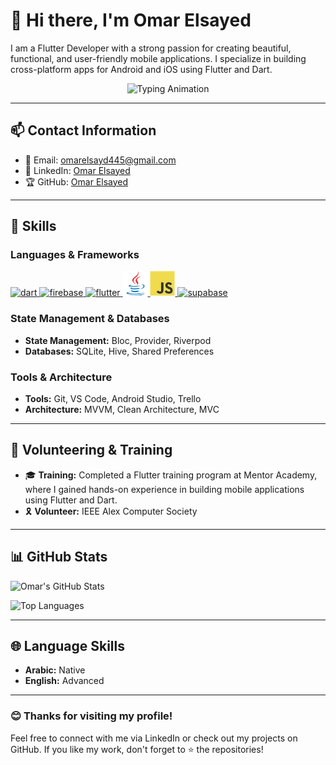 # 👋 Hi there, I'm Omar Elsayed  

I am a Flutter Developer with a strong passion for creating beautiful, functional, and user-friendly mobile applications. I specialize in building cross-platform apps for Android and iOS using Flutter and Dart.  

<p align="center">
  <img src="https://readme-typing-svg.herokuapp.com?font=Fira+Code&size=22&pause=1000&color=F7A41D&center=true&width=435&lines=Flutter+Developer" alt="Typing Animation" />
</p>

---

## 📫 Contact Information  
- 📧 Email: [omarelsayd445@gmail.com](mailto:omarelsayd445@gmail.com)  
- 🔗 LinkedIn: [Omar Elsayed](https://www.linkedin.com/in/omar-el-sayd-9a4a41271/)  
- 🏆 GitHub: [Omar Elsayed](https://github.com/omarelsaid)  

---

## 🚀 Skills  

### **Languages & Frameworks**  

<p align="left"> 
  <a href="https://dart.dev" target="_blank" rel="noreferrer"> 
    <img src="https://www.vectorlogo.zone/logos/dartlang/dartlang-icon.svg" alt="dart" width="40" height="40"/> 
  </a> 
  <a href="https://firebase.google.com/" target="_blank" rel="noreferrer"> 
    <img src="https://www.vectorlogo.zone/logos/firebase/firebase-icon.svg" alt="firebase" width="40" height="40"/> 
  </a> 
  <a href="https://flutter.dev" target="_blank" rel="noreferrer"> 
    <img src="https://www.vectorlogo.zone/logos/flutterio/flutterio-icon.svg" alt="flutter" width="40" height="40"/> 
  </a> 
  <a href="https://www.java.com" target="_blank" rel="noreferrer"> 
    <img src="https://raw.githubusercontent.com/devicons/devicon/master/icons/java/java-original.svg" alt="java" width="40" height="40"/> 
  </a> 
  <a href="https://developer.mozilla.org/en-US/docs/Web/JavaScript" target="_blank" rel="noreferrer"> 
    <img src="https://raw.githubusercontent.com/devicons/devicon/master/icons/javascript/javascript-original.svg" alt="javascript" width="40" height="40"/> 
  </a> 
  <a href="https://supabase.com/" target="_blank" rel="noreferrer"> 
    <img src="https://www.vectorlogo.zone/logos/supabase/supabase-icon.svg" alt="supabase" width="40" height="40"/> 
  </a>


### **State Management & Databases**  
- **State Management:** Bloc, Provider, Riverpod  
- **Databases:** SQLite, Hive, Shared Preferences  

### **Tools & Architecture**  
- **Tools:** Git, VS Code, Android Studio, Trello  
- **Architecture:** MVVM, Clean Architecture, MVC  

---

## 🤝 Volunteering & Training  
- 🎓 **Training:** Completed a Flutter training program at Mentor Academy, where I gained hands-on experience in building mobile applications using Flutter and Dart.  
- 🎗️ **Volunteer:** IEEE Alex Computer Society  

---

## 📊 GitHub Stats  

![Omar's GitHub Stats](https://github-readme-stats.vercel.app/api?username=omarelsayid&show_icons=true&theme=tokyonight&count_private=true)  

![Top Languages](https://github-readme-stats.vercel.app/api/top-langs/?username=omarelsayid&layout=compact&theme=radical)  

---

## 🌐 Language Skills  
- **Arabic:** Native  
- **English:** Advanced  

---

### 😊 Thanks for visiting my profile!  
Feel free to connect with me via LinkedIn or check out my projects on GitHub. If you like my work, don't forget to ⭐ the repositories!  
